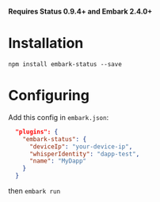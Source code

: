 **Requires Status 0.9.4+ and Embark 2.4.0+**

# Installation

```npm install embark-status --save```

# Configuring

Add this config in `embark.json`:

```Json
  "plugins": {
    "embark-status": {
      "deviceIp": "your-device-ip",
      "whisperIdentity": "dapp-test",
      "name": "MyDapp"
    }
  }
```

then ```embark run```
